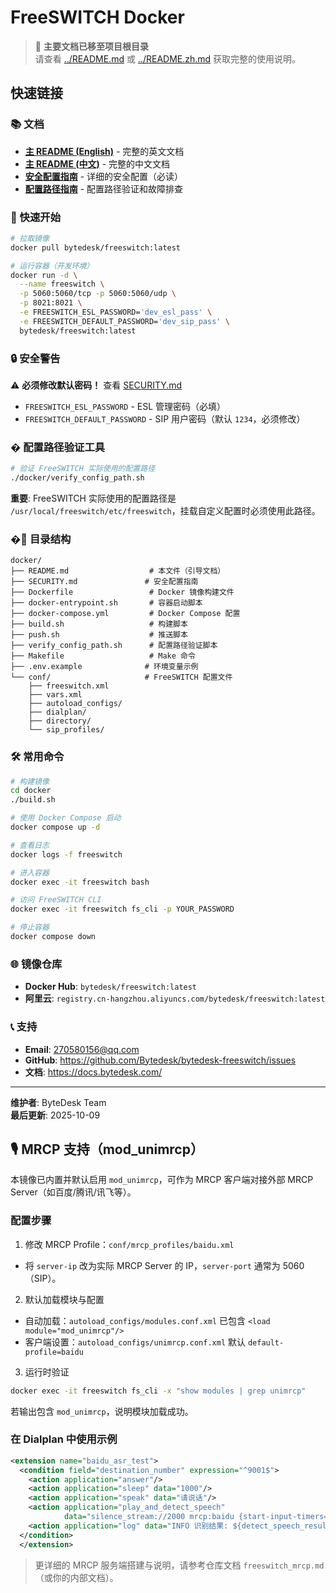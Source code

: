 # FreeSWITCH Docker

> 📖 **主要文档已移至项目根目录**  
> 请查看 [../README.md](../README.md) 或 [../README.zh.md](../README.zh.md) 获取完整的使用说明。

## 快速链接

### 📚 文档

- **[主 README (English)](../README.md)** - 完整的英文文档
- **[主 README (中文)](../README.zh.md)** - 完整的中文文档
- **[安全配置指南](./SECURITY.md)** - 详细的安全配置（必读）
- **[配置路径指南](./CONFIG_PATH_GUIDE.md)** - 配置路径验证和故障排查

### 🚀 快速开始

```bash
# 拉取镜像
docker pull bytedesk/freeswitch:latest

# 运行容器（开发环境）
docker run -d \
  --name freeswitch \
  -p 5060:5060/tcp -p 5060:5060/udp \
  -p 8021:8021 \
  -e FREESWITCH_ESL_PASSWORD='dev_esl_pass' \
  -e FREESWITCH_DEFAULT_PASSWORD='dev_sip_pass' \
  bytedesk/freeswitch:latest
```

### 🔒 安全警告

⚠️ **必须修改默认密码！** 查看 [SECURITY.md](./SECURITY.md)

- `FREESWITCH_ESL_PASSWORD` - ESL 管理密码（必填）
- `FREESWITCH_DEFAULT_PASSWORD` - SIP 用户密码（默认 `1234`，必须修改）

### � 配置路径验证工具

```bash
# 验证 FreeSWITCH 实际使用的配置路径
./docker/verify_config_path.sh
```

**重要**: FreeSWITCH 实际使用的配置路径是 `/usr/local/freeswitch/etc/freeswitch`，挂载自定义配置时必须使用此路径。

### �📁 目录结构

```
docker/
├── README.md                  # 本文件（引导文档）
├── SECURITY.md               # 安全配置指南
├── Dockerfile                 # Docker 镜像构建文件
├── docker-entrypoint.sh       # 容器启动脚本
├── docker-compose.yml         # Docker Compose 配置
├── build.sh                   # 构建脚本
├── push.sh                    # 推送脚本
├── verify_config_path.sh      # 配置路径验证脚本
├── Makefile                   # Make 命令
├── .env.example              # 环境变量示例
└── conf/                     # FreeSWITCH 配置文件
    ├── freeswitch.xml
    ├── vars.xml
    ├── autoload_configs/
    ├── dialplan/
    ├── directory/
    └── sip_profiles/
```

### 🛠️ 常用命令

```bash
# 构建镜像
cd docker
./build.sh

# 使用 Docker Compose 启动
docker compose up -d

# 查看日志
docker logs -f freeswitch

# 进入容器
docker exec -it freeswitch bash

# 访问 FreeSWITCH CLI
docker exec -it freeswitch fs_cli -p YOUR_PASSWORD

# 停止容器
docker compose down
```

### 🌐 镜像仓库

- **Docker Hub**: `bytedesk/freeswitch:latest`
- **阿里云**: `registry.cn-hangzhou.aliyuncs.com/bytedesk/freeswitch:latest`

### 📞 支持

- **Email**: 270580156@qq.com
- **GitHub**: https://github.com/Bytedesk/bytedesk-freeswitch/issues
- **文档**: https://docs.bytedesk.com/

---

**维护者**: ByteDesk Team  
**最后更新**: 2025-10-09

## 🎙️ MRCP 支持（mod_unimrcp）

本镜像已内置并默认启用 `mod_unimrcp`，可作为 MRCP 客户端对接外部 MRCP Server（如百度/腾讯/讯飞等）。

### 配置步骤

1) 修改 MRCP Profile：`conf/mrcp_profiles/baidu.xml`

- 将 `server-ip` 改为实际 MRCP Server 的 IP，`server-port` 通常为 5060（SIP）。

2) 默认加载模块与配置

- 自动加载：`autoload_configs/modules.conf.xml` 已包含 `<load module="mod_unimrcp"/>`
- 客户端设置：`autoload_configs/unimrcp.conf.xml` 默认 `default-profile=baidu`

3) 运行时验证

```bash
docker exec -it freeswitch fs_cli -x "show modules | grep unimrcp"
```

若输出包含 `mod_unimrcp`，说明模块加载成功。

### 在 Dialplan 中使用示例

```xml
<extension name="baidu_asr_test">
  <condition field="destination_number" expression="^9001$">
    <action application="answer"/>
    <action application="sleep" data="1000"/>
    <action application="speak" data="请说话"/>
    <action application="play_and_detect_speech"
            data="silence_stream://2000 mrcp:baidu {start-input-timers=false}builtin:grammar/boolean grammar.xml"/>
    <action application="log" data="INFO 识别结果: ${detect_speech_result}"/>
  </condition>
  </extension>
```

> 更详细的 MRCP 服务端搭建与说明，请参考仓库文档 `freeswitch_mrcp.md`（或你的内部文档）。

